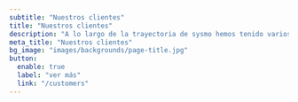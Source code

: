 ```yaml
---
subtitle: "Nuestros clientes"
title: "Nuestros clientes"
description: "A lo largo de la trayectoria de sysmo hemos tenido varios casos de éxito"
meta_title: "Nuestros clientes"
bg_image: "images/backgrounds/page-title.jpg"
button:
  enable: true
  label: "ver más"
  link: "/customers"
---
```


